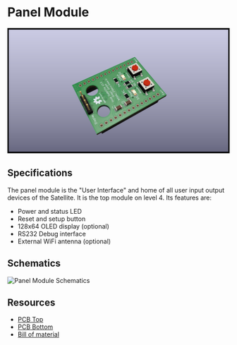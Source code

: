 # Panel Module

![Panel Module Model](../assets/images/panel-module-3D_top.png)

## Specifications

The panel module is the "User Interface" and home of all user input output devices of the Satellite. It is the top module on level 4. Its features are:

* Power and status LED
* Reset and setup button
* 128x64 OLED display (optional)
* RS232 Debug interface
* External WiFi antenna (optional)

## Schematics

![Panel Module Schematics](../generated/schematics/panel-module-schematic.svg)

## Resources

* [PCB Top](../generated/pcb/panel-module-F_Cu.svg)
* [PCB Bottom](../generated/pcb/panel-module-B_Cu.svg)
* [Bill of material](../generated/bom/panel-module-bom.csv)
